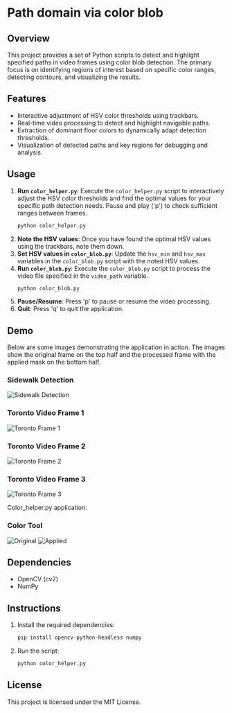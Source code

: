 # Path domain via color blob
## Overview

This project provides a set of Python scripts to detect and highlight specified paths in video frames using color blob detection. The primary focus is on identifying regions of interest based on specific color ranges, detecting contours, and visualizing the results.

## Features

- Interactive adjustment of HSV color thresholds using trackbars.
- Real-time video processing to detect and highlight navigable paths.
- Extraction of dominant floor colors to dynamically adapt detection thresholds.
- Visualization of detected paths and key regions for debugging and analysis.

## Usage

1. **Run `color_helper.py`**: Execute the `color_helper.py` script to interactively adjust the HSV color thresholds and find the optimal values for your specific path detection needs. Pause and play ('p') to check sufficient ranges between frames.
    ```bash
    python color_helper.py
    ```
2. **Note the HSV values**: Once you have found the optimal HSV values using the trackbars, note them down.
3. **Set HSV values in `color_blob.py`**: Update the `hsv_min` and `hsv_max` variables in the `color_blob.py` script with the noted HSV values.
4. **Run `color_blob.py`**: Execute the `color_blob.py` script to process the video file specified in the `video_path` variable.
    ```bash
    python color_blob.py
    ```
5. **Pause/Resume**: Press 'p' to pause or resume the video processing.
6. **Quit**: Press 'q' to quit the application.

## Demo

Below are some images demonstrating the application in action. The images show the original frame on the top half and the processed frame with the applied mask on the bottom half.

### Sidewalk Detection
![Sidewalk Detection](resources/sidewalk.png)

### Toronto Video Frame 1
![Toronto Frame 1](resources/toronto1.png)

### Toronto Video Frame 2
![Toronto Frame 2](resources/toronto2.png)

### Toronto Video Frame 3
![Toronto Frame 3](resources/toronto3.png)

Color_helper.py application:

### Color Tool
![Original](resources/color_helper.png)
![Applied](resources/color_helper_applied.png)

## Dependencies

- OpenCV (cv2)
- NumPy

## Instructions

1. Install the required dependencies:
    ```bash
    pip install opencv-python-headless numpy
    ```
2. Run the script:
    ```bash
    python color_helper.py
    ```

## License

This project is licensed under the MIT License.
